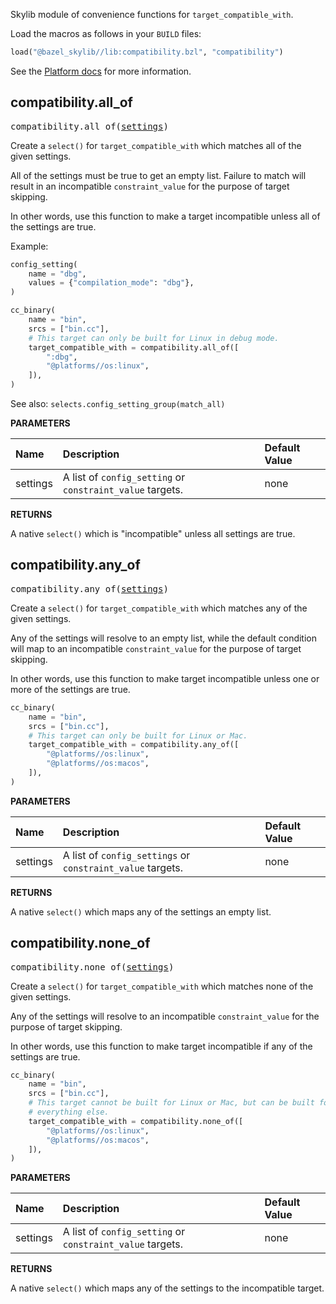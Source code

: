 <!-- Generated with Stardoc: http://skydoc.bazel.build -->

Skylib module of convenience functions for `target_compatible_with`.

Load the macros as follows in your `BUILD` files:
```python
load("@bazel_skylib//lib:compatibility.bzl", "compatibility")
```

See the [Platform docs](https://bazel.build/docs/platforms#skipping-incompatible-targets) for
more information.


<a id="#compatibility.all_of"></a>

## compatibility.all_of

<pre>
compatibility.all_of(<a href="#compatibility.all_of-settings">settings</a>)
</pre>

Create a `select()` for `target_compatible_with` which matches all of the given settings.

All of the settings must be true to get an empty list. Failure to match will result
in an incompatible `constraint_value` for the purpose of target skipping.

In other words, use this function to make a target incompatible unless all of the settings are
true.

Example:

```python
config_setting(
    name = "dbg",
    values = {"compilation_mode": "dbg"},
)

cc_binary(
    name = "bin",
    srcs = ["bin.cc"],
    # This target can only be built for Linux in debug mode.
    target_compatible_with = compatibility.all_of([
        ":dbg",
        "@platforms//os:linux",
    ]),
)
```

See also: `selects.config_setting_group(match_all)`


**PARAMETERS**


| Name  | Description | Default Value |
| :------------- | :------------- | :------------- |
| <a id="compatibility.all_of-settings"></a>settings |  A list of <code>config_setting</code> or <code>constraint_value</code> targets.   |  none |

**RETURNS**

A native `select()` which is "incompatible" unless all settings are true.


<a id="#compatibility.any_of"></a>

## compatibility.any_of

<pre>
compatibility.any_of(<a href="#compatibility.any_of-settings">settings</a>)
</pre>

Create a `select()` for `target_compatible_with` which matches any of the given settings.

Any of the settings will resolve to an empty list, while the default condition will map to
an incompatible `constraint_value` for the purpose of target skipping.

In other words, use this function to make target incompatible unless one or more of the
settings are true.

```python
cc_binary(
    name = "bin",
    srcs = ["bin.cc"],
    # This target can only be built for Linux or Mac.
    target_compatible_with = compatibility.any_of([
        "@platforms//os:linux",
        "@platforms//os:macos",
    ]),
)
```


**PARAMETERS**


| Name  | Description | Default Value |
| :------------- | :------------- | :------------- |
| <a id="compatibility.any_of-settings"></a>settings |  A list of <code>config_settings</code> or <code>constraint_value</code> targets.   |  none |

**RETURNS**

A native `select()` which maps any of the settings an empty list.


<a id="#compatibility.none_of"></a>

## compatibility.none_of

<pre>
compatibility.none_of(<a href="#compatibility.none_of-settings">settings</a>)
</pre>

Create a `select()` for `target_compatible_with` which matches none of the given settings.

Any of the settings will resolve to an incompatible `constraint_value` for the
purpose of target skipping.

In other words, use this function to make target incompatible if any of the settings are true.

```python
cc_binary(
    name = "bin",
    srcs = ["bin.cc"],
    # This target cannot be built for Linux or Mac, but can be built for
    # everything else.
    target_compatible_with = compatibility.none_of([
        "@platforms//os:linux",
        "@platforms//os:macos",
    ]),
)
```


**PARAMETERS**


| Name  | Description | Default Value |
| :------------- | :------------- | :------------- |
| <a id="compatibility.none_of-settings"></a>settings |  A list of <code>config_setting</code> or <code>constraint_value</code> targets.   |  none |

**RETURNS**

A native `select()` which maps any of the settings to the incompatible target.


